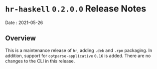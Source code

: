 # `hr-haskell` `0.2.0.0` Release Notes

Date
: 2021-05-26

## Overview

This is a maintenance release of `hr`, adding `.deb` and `.rpm` packaging.  In
addition, support for `optparse-applicative` `0.16` is added.  There are no
changes to the CLI in this release.
